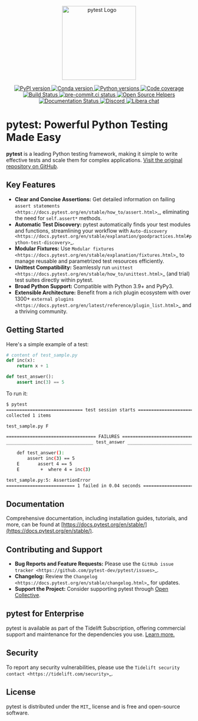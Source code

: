 <!-- pytest Logo -->
<p align="center">
  <img src="https://github.com/pytest-dev/pytest/raw/main/doc/en/img/pytest_logo_curves.svg" alt="pytest Logo" height="200">
</p>

<!-- Badges -->
<p align="center">
  <a href="https://pypi.org/project/pytest/">
    <img src="https://img.shields.io/pypi/v/pytest.svg" alt="PyPI version">
  </a>
  <a href="https://anaconda.org/conda-forge/pytest">
    <img src="https://img.shields.io/conda/vn/conda-forge/pytest.svg" alt="Conda version">
  </a>
  <a href="https://pypi.org/project/pytest/">
    <img src="https://img.shields.io/pypi/pyversions/pytest.svg" alt="Python versions">
  </a>
  <a href="https://codecov.io/gh/pytest-dev/pytest">
    <img src="https://codecov.io/gh/pytest-dev/pytest/branch/main/graph/badge.svg" alt="Code coverage">
  </a>
  <a href="https://github.com/pytest-dev/pytest/actions?query=workflow%3Atest">
    <img src="https://github.com/pytest-dev/pytest/actions/workflows/test.yml/badge.svg" alt="Build Status">
  </a>
  <a href="https://results.pre-commit.ci/latest/github/pytest-dev/pytest/main">
    <img src="https://results.pre-commit.ci/badge/github/pytest-dev/pytest/main.svg" alt="pre-commit.ci status">
  </a>
  <a href="https://www.codetriage.com/pytest-dev/pytest">
    <img src="https://www.codetriage.com/pytest-dev/pytest/badges/users.svg" alt="Open Source Helpers">
  </a>
  <a href="https://pytest.readthedocs.io/en/latest/?badge=latest">
    <img src="https://readthedocs.org/projects/pytest/badge/?version=latest" alt="Documentation Status">
  </a>
  <a href="https://discord.com/invite/pytest-dev">
    <img src="https://img.shields.io/badge/Discord-pytest--dev-blue" alt="Discord">
  </a>
  <a href="https://web.libera.chat/#pytest">
    <img src="https://img.shields.io/badge/Libera%20chat-%23pytest-orange" alt="Libera chat">
  </a>
</p>

# pytest: Powerful Python Testing Made Easy

**pytest** is a leading Python testing framework, making it simple to write effective tests and scale them for complex applications.  [Visit the original repository on GitHub](https://github.com/pytest-dev/pytest).

## Key Features

*   **Clear and Concise Assertions:** Get detailed information on failing `assert statements <https://docs.pytest.org/en/stable/how_to/assert.html>`_, eliminating the need for `self.assert*` methods.
*   **Automatic Test Discovery:** pytest automatically finds your test modules and functions, streamlining your workflow with `Auto-discovery <https://docs.pytest.org/en/stable/explanation/goodpractices.html#python-test-discovery>`_.
*   **Modular Fixtures:** Use `Modular fixtures <https://docs.pytest.org/en/stable/explanation/fixtures.html>`_ to manage reusable and parametrized test resources efficiently.
*   **Unittest Compatibility:** Seamlessly run `unittest <https://docs.pytest.org/en/stable/how_to/unittest.html>`_ (and trial) test suites directly within pytest.
*   **Broad Python Support:** Compatible with Python 3.9+ and PyPy3.
*   **Extensible Architecture:** Benefit from a rich plugin ecosystem with over 1300+ `external plugins <https://docs.pytest.org/en/latest/reference/plugin_list.html>`_ and a thriving community.

## Getting Started

Here's a simple example of a test:

```python
# content of test_sample.py
def inc(x):
    return x + 1

def test_answer():
    assert inc(3) == 5
```

To run it:

```bash
$ pytest
============================= test session starts =============================
collected 1 items

test_sample.py F

================================== FAILURES ===================================
_________________________________ test_answer _________________________________

    def test_answer():
        assert inc(3) == 5
    E       assert 4 == 5
    E        +  where 4 = inc(3)

test_sample.py:5: AssertionError
========================== 1 failed in 0.04 seconds ===========================
```

## Documentation

Comprehensive documentation, including installation guides, tutorials, and more, can be found at [https://docs.pytest.org/en/stable/](https://docs.pytest.org/en/stable/).

## Contributing and Support

*   **Bug Reports and Feature Requests:** Please use the `GitHub issue tracker <https://github.com/pytest-dev/pytest/issues>`_.
*   **Changelog:** Review the `Changelog <https://docs.pytest.org/en/stable/changelog.html>`_ for updates.
*   **Support the Project:** Consider supporting pytest through [Open Collective](https://opencollective.com/pytest).

## pytest for Enterprise

pytest is available as part of the Tidelift Subscription, offering commercial support and maintenance for the dependencies you use.  [Learn more.](https://tidelift.com/subscription/pkg/pypi-pytest?utm_source=pypi-pytest&utm_medium=referral&utm_campaign=enterprise&utm_term=repo)

## Security

To report any security vulnerabilities, please use the `Tidelift security contact <https://tidelift.com/security>`_.

## License

pytest is distributed under the `MIT`_ license and is free and open-source software.
